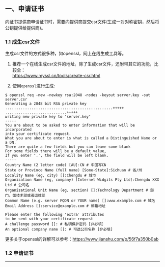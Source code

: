 ## 一、申请证书
向证书提供商申请证书时，需要向提供商提交csr文件(生成一对对称密钥，然后将公钥提供给提供商)。
### 1.1 成生csr文件
生成csr文件的方式很多种，如openssl，网上在线生成工具等。
1. 推荐一个在线生成csr文件的地址，除了生成csr文件，还附带其它的功能，比较全：  
https://www.myssl.cn/tools/create-csr.html

2. 使用`openssl`进行生成:

```
$ openssl req -new -newkey rsa:2048 -nodes -keyout server.key -out server.csr
Generating a 2048 bit RSA private key
.................................................+++++
............................+++++
writing new private key to 'server.key'
-----
You are about to be asked to enter information that will be incorporated
into your certificate request.
What you are about to enter is what is called a Distinguished Name or a DN.
There are quite a few fields but you can leave some blank
For some fields there will be a default value,
If you enter '.', the field will be left blank.
-----
Country Name (2 letter code) [AU]:CN # 中国写CN
State or Province Name (full name) [Some-State]:Sichuan # 省/州
Locality Name (eg, city) []:Chengdu # 城市
Organization Name (eg, company) [Internet Widgits Pty Ltd]:Chengdu XXX Ltd # 公司名
Organizational Unit Name (eg, section) []:Technology Department # 部门，如技术部或者运维部
Common Name (e.g. server FQDN or YOUR name) []:www.example.com # 域名
Email Address []:service@example.com # 邮箱地址

Please enter the following 'extra' attributes
to be sent with your certificate request
A challenge password []: # 私钥保护密码 [非必填]
An optional company name []: # 可选公司名称 [非必填]
```
更多关于openssl的详解可以参考：https://www.jianshu.com/p/56f7a350b0ab

### 1.2 申请证书
--------------------------------------------------------------------------------
##
